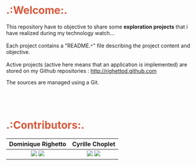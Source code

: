 <font color='#DA573B'><h1>.:Welcome:.</h1></font>
This repository have to objective to share some **exploration projects** that i have realized during my technology watch...
<br><br>
Each project contains a "README.<code>*</code>" file describing the project content and objective.<br>
<br>
Active projects (active here means that an application is implemented) are stored on my Github repositories : <a href='http://righettod.github.com'>http://righettod.github.com</a>

The sources are managed using a Git.<br>
<br>
<br><br>
<font color='#DA573B'><h1>.:Contributors:.</h1></font>
<table>
<thead>
<tr align='center'>
<th>Dominique Righetto</th>
<th>Cyrille Choplet</th>
</tr>
</thead>
<tbody>
<tr align='center'>
<td><img src='http://media01.linkedin.com/mpr/mpr/shrink_100_100/p/3/000/0e3/284/3241a98.jpg' /> <a href='http://www.twitter.com/righettod'><img src='http://cdn1.iconfinder.com/data/icons/inside/PNG/048x048/icontexto-inside-twitter.png' /></a></td>
<td><img src='http://media03.linkedin.com/mpr/mpr/shrink_100_100/p/1/000/04c/072/0aae259.jpg' /> <a href='http://www.twitter.com/cyChop'><img src='http://cdn1.iconfinder.com/data/icons/inside/PNG/048x048/icontexto-inside-twitter.png' /></a></td>
</tr>
</tbody>
</table>
